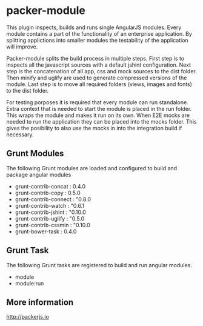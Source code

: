 packer-module
====================

This plugin inspects, builds and runs single AngularJS modules. Every module contains a part of the functionality of an enterprise application. By splitting applictions into smaller modules the testability of the application will improve.

Packer-module splits the build process in multiple steps. First step is to inspects all the javascript sources with a default jshint configuration. Next step is the concatenation of all app, css and mock sources to the dist folder. Then minify and uglify are used to generate compressed versions of the module. Last step is to move all required folders (views, images and fonts) to the dist folder.

For testing porposes it is required that every module can run standalone. Extra context that is needed to start the module is placed in the run folder. This wraps the module and makes it run on its own. When E2E mocks are needed to run the application they can be placed into the mocks folder. This gives the posibility to also use the mocks in into the integration build if necessary.

Grunt Modules
------------
The following Grunt modules are loaded and configured to build and package angular modules

- grunt-contrib-concat : 0.4.0
- grunt-contrib-copy : 0.5.0
- grunt-contrib-connect : "0.8.0
- grunt-contrib-watch : "0.6.1
- grunt-contrib-jshint : "0.10.0
- grunt-contrib-uglify : "0.5.0
- grunt-contrib-cssmin : "0.10.0
- grunt-bower-task : 0.4.0


Grunt Task
----------
The following Grunt tasks are registered to build and run angular modules.

- module
- module:run

More information
----------------
http://packerjs.io

